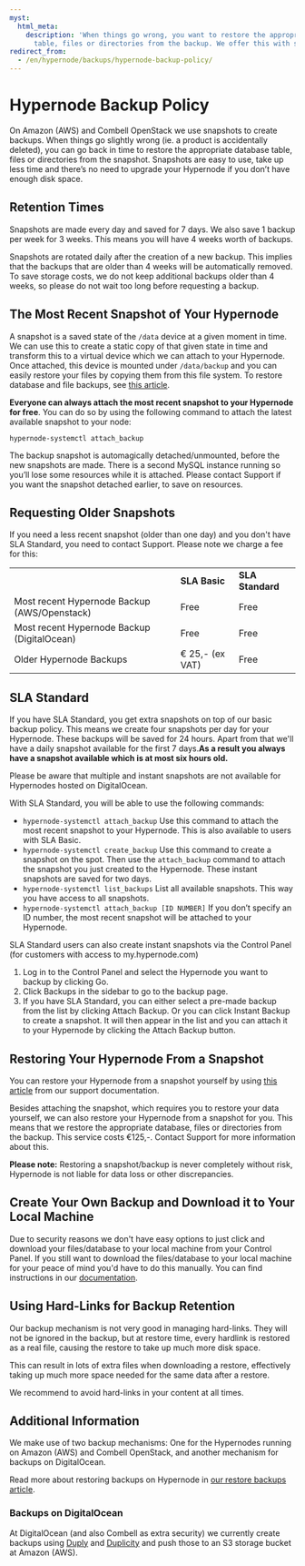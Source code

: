 ```yaml
---
myst:
  html_meta:
    description: 'When things go wrong, you want to restore the appropriate database
      table, files or directories from the backup. We offer this with snapshots. '
redirect_from:
  - /en/hypernode/backups/hypernode-backup-policy/
---
```


<!-- source: https://support.hypernode.com/en/hypernode/backups/hypernode-backup-policy/ -->

# Hypernode Backup Policy

On Amazon (AWS) and Combell OpenStack we use snapshots to create backups. When things go slightly wrong (ie. a product is accidentally deleted), you can go back in time to restore the appropriate database table, files or directories from the snapshot. Snapshots are easy to use, take up less time and there’s no need to upgrade your Hypernode if you don’t have enough disk space.

## Retention Times

Snapshots are made every day and saved for 7 days. We also save 1 backup per week for 3 weeks. This means you will have 4 weeks worth of backups.

Snapshots are rotated daily after the creation of a new backup. This implies that the backups that are older than 4 weeks will be automatically removed. To save storage costs, we do not keep additional backups older than 4 weeks, so please do not wait too long before requesting a backup.

## The Most Recent Snapshot of Your Hypernode

A snapshot is a saved state of the `/data` device at a given moment in time. We can use this to create a static copy of that given state in time and transform this to a virtual device which we can attach to your Hypernode. Once attached, this device is mounted under `/data/backup` and you can easily restore your files by copying them from this file system. To restore database and file backups, see [this article](how-to-restore-your-hypernode-from-a-snapshot.md).

**Everyone can always attach the most recent snapshot to your Hypernode for free**. You can do so by using the following command to attach the latest available snapshot to your node:

`hypernode-systemctl attach_backup`

The backup snapshot is automagically detached/unmounted, before the new snapshots are made. There is a second MySQL instance running so you’ll lose some resources while it is attached. Please contact Support if you want the snapshot detached earlier, to save on resources.

## Requesting Older Snapshots

If you need a less recent snapshot (older than one day) and you don't have SLA Standard, you need to contact Support. Please note we charge a fee for this:

|                                              |                 |                  |
| -------------------------------------------- | --------------- | ---------------- |
|                                              | **SLA Basic**   | **SLA Standard** |
| Most recent Hypernode Backup (AWS/Openstack) | Free            | Free             |
| Most recent Hypernode Backup (DigitalOcean)  | Free            | Free             |
| Older Hypernode Backups                      | € 25,- (ex VAT) | Free             |

## SLA Standard

If you have SLA Standard, you get extra snapshots on top of our basic backup policy. This means we create four snapshots per day for your Hypernode. These backups will be saved for 24 hours. Apart from that we'll have a daily snapshot available for the first 7 days.**As a result you always have a snapshot available which is at most six hours old.**

Please be aware that multiple and instant snapshots are not available for Hypernodes hosted on DigitalOcean.

With SLA Standard, you will be able to use the following commands:

- `hypernode-systemctl attach_backup`
  Use this command to attach the most recent snapshot to your Hypernode. This is also available to users with SLA Basic.
- `hypernode-systemctl create_backup`
  Use this command to create a snapshot on the spot. Then use the `attach_backup` command to attach the snapshot you just created to the Hypernode. These instant snapshots are saved for two days.
- `hypernode-systemctl list_backups`
  List all available snapshots. This way you have access to all snapshots.
- `hypernode-systemctl attach_backup [ID NUMBER]`
  If you don’t specify an ID number, the most recent snapshot will be attached to your Hypernode.

SLA Standard users can also create instant snapshots via the Control Panel (for customers with access to my.hypernode.com)

1. Log in to the Control Panel and select the Hypernode you want to backup by clicking Go.
1. Click Backups in the sidebar to go to the backup page.
1. If you have SLA Standard, you can either select a pre-made backup from the list by clicking Attach Backup. Or you can click Instant Backup to create a snapshot. It will then appear in the list and you can attach it to your Hypernode by clicking the Attach Backup button.

## Restoring Your Hypernode From a Snapshot

You can restore your Hypernode from a snapshot yourself by using [this article](how-to-restore-your-hypernode-from-a-snapshot.md) from our support documentation.

Besides attaching the snapshot, which requires you to restore your data yourself, we can also restore your Hypernode from a snapshot for you. This means that we restore the appropriate database, files or directories from the backup. This service costs €125,-. Contact Support for more information about this.

**Please note:** Restoring a snapshot/backup is never completely without risk, Hypernode is not liable for data loss or other discrepancies.

## Create Your Own Backup and Download it to Your Local Machine

Due to security reasons we don't have easy options to just click and download your files/database to your local machine from your Control Panel. If you still want to download the files/database to your local machine for your peace of mind you'd have to do this manually. You can find instructions in our [documentation](../../best-practices/backups/how-to-create-a-backup-and-download-it-to-your-local-machine.md).

## Using Hard-Links for Backup Retention

Our backup mechanism is not very good in managing hard-links. They will not be ignored in the backup, but at restore time, every hardlink is restored as a real file, causing the restore to take up much more disk space.

This can result in lots of extra files when downloading a restore, effectively taking up much more space needed for the same data after a restore.

We recommend to avoid hard-links in your content at all times.

## Additional Information

We make use of two backup mechanisms: One for the Hypernodes running on Amazon (AWS) and Combell OpenStack, and another mechanism for backups on DigitalOcean.

Read more about restoring backups on Hypernode in [our restore backups article](how-to-restore-your-hypernode-from-a-snapshot.md).

### Backups on DigitalOcean

At DigitalOcean (and also Combell as extra security) we currently create backups using [Duply](http://duply.net/) and [Duplicity](http://duplicity.nongnu.org/) and push those to an S3 storage bucket at Amazon (AWS).
